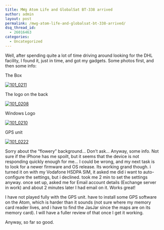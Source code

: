 ```yaml
---
title: MWg Atom Life and GlobalSat BT-338 arrived
author: admin
layout: post
permalink: /mwg-atom-life-and-globalsat-bt-338-arrived/
dsq_thread_id:
  - 26016463
categories:
  - Uncategorized
---
```

Well, after spending quite a lot of time driving around looking for the DHL facility, I found it, just in time, and got my gadgets. Some photos first, and then some info:

The Box

[<img alt="101_0211" src="http://static.flickr.com/3265/2300346283_eeebc50f15_m.jpg" border="0" />][1]

The logo on the back

[<img alt="101_0208" src="http://static.flickr.com/2110/2300343467_0f97f44b33_m.jpg" border="0" />][2]

Windows Logo

[<img alt="101_0210" src="http://static.flickr.com/2217/2301137072_9e964121e4_m.jpg" border="0" />][3]

GPS unit

[<img alt="101_0222" src="http://static.flickr.com/3042/2300353101_52113a696c.jpg" border="0" />][4]

Sorry about the &#8220;flowery&#8221; background&#8230; Don&#8217;t ask&#8230; Anyway, some info. Not sure if the iPhone has me spoilt, but it seems that the device is not responding quickly enough for me&#8230; I could be wrong, and my next task is to look for a newer firmware and OS release. Its working grand though. i turned it on with my Vodafone HSDPA SIM, it asked me did i want to auto-configure the settings, but i declined. took me 2 min to set the settings anyway. once set up, asked me for Email account details (Exchange server in work) and about 2 minutes later I had email on it. Works great!

I have not played fully with the GPS unit. have to install some GPS software on the Atom, which is harder than it sounds (not sure where my memory card reader lives, and i have to find the JasJar since the maps are on its memory card). I will have a fuller review of that once I get it working. 

Anyway, so far so good.

 [1]: http://www.flickr.com/photos/37996640939@N01/2300346283/ "101_0211"
 [2]: http://www.flickr.com/photos/37996640939@N01/2300343467/ "101_0208"
 [3]: http://www.flickr.com/photos/37996640939@N01/2301137072/ "101_0210"
 [4]: http://www.flickr.com/photos/37996640939@N01/2300353101/ "101_0222"